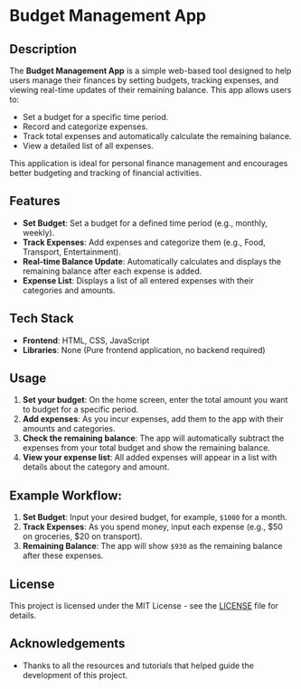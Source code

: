 # Budget Management App

## Description

The **Budget Management App** is a simple web-based tool designed to help users manage their finances by setting budgets, tracking expenses, and viewing real-time updates of their remaining balance. This app allows users to:

* Set a budget for a specific time period.
* Record and categorize expenses.
* Track total expenses and automatically calculate the remaining balance.
* View a detailed list of all expenses.

This application is ideal for personal finance management and encourages better budgeting and tracking of financial activities.

## Features

* **Set Budget**: Set a budget for a defined time period (e.g., monthly, weekly).
* **Track Expenses**: Add expenses and categorize them (e.g., Food, Transport, Entertainment).
* **Real-time Balance Update**: Automatically calculates and displays the remaining balance after each expense is added.
* **Expense List**: Displays a list of all entered expenses with their categories and amounts.

## Tech Stack

* **Frontend**: HTML, CSS, JavaScript
* **Libraries**: None (Pure frontend application, no backend required)


## Usage

1. **Set your budget**: On the home screen, enter the total amount you want to budget for a specific period.
2. **Add expenses**: As you incur expenses, add them to the app with their amounts and categories.
3. **Check the remaining balance**: The app will automatically subtract the expenses from your total budget and show the remaining balance.
4. **View your expense list**: All added expenses will appear in a list with details about the category and amount.

## Example Workflow:

1. **Set Budget**: Input your desired budget, for example, `$1000` for a month.
2. **Track Expenses**: As you spend money, input each expense (e.g., \$50 on groceries, \$20 on transport).
3. **Remaining Balance**: The app will show `$930` as the remaining balance after these expenses.

## License

This project is licensed under the MIT License - see the [LICENSE](LICENSE) file for details.

## Acknowledgements

* Thanks to all the resources and tutorials that helped guide the development of this project.
